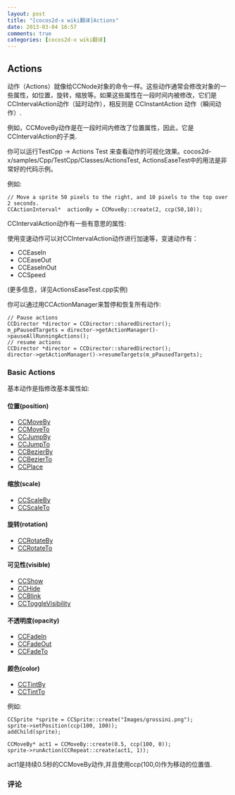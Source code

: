 ```yaml
---
layout: post
title: "[cocos2d-x wiki翻译]Actions"
date: 2013-03-04 16:57
comments: true
categories: [cocos2d-x wiki翻译]
---
```


## Actions

<div style='display:none;'>
Actions are like orders given to any CCNode object. These actions usually modify some of the object's attributes like position, rotation, scale, etc. If these attributes are modified during a period of time, they are CCIntervalAction actions, otherwise they are CCInstantAction actions.
For example, the CCMoveBy action modifies the position property during a period of time, hence, it is a subclass of CCIntervalAction.
</div>

动作（Actions）就像给CCNode对象的命令一样。这些动作通常会修改对象的一些属性，如位置，旋转，缩放等。如果这些属性在一段时间内被修改，它们是CCIntervalAction动作（延时动作），相反则是 CCInstantAction 动作（瞬间动作）.

例如，CCMoveBy动作是在一段时间内修改了位置属性，因此，它是CCIntervalAction的子类.
<div style='display:none;'>
You can run TestCpp -> Actions Test to see the actions' visual effects. And cocos2d-x/samples/Cpp/TestCpp/Classes/ActionsTest, ActionsEaseTest are good sample codes for the usage.
</div>
 
你可以运行TestCpp -> Actions Test 来查看动作的可视化效果。cocos2d-x/samples/Cpp/TestCpp/Classes/ActionsTest, ActionsEaseTest中的用法是非常好的代码示例。


例如:

```
// Move a sprite 50 pixels to the right, and 10 pixels to the top over 2 seconds.
CCActionInterval*  actionBy = CCMoveBy::create(2, ccp(50,10));
```

<div style='display:none;'>
The CCIntervalAction actions have some interesting properties:
They can be accelerated using the time-altered actions
</div>

CCIntervalAction动作有一些有意思的属性:

使用变速动作可以对CCIntervalAction动作进行加速等，变速动作有：

- CCEaseIn
- CCEaseOut
- CCEaseInOut
- CCSpeed

<div style='display:none;'>
Etc. (See the ActionsEaseTest.cpp example for more info)
</div>
 (更多信息，详见ActionsEaseTest.cpp实例)

<div style='display:none;'>
You can pause/resume all actions by using the CCActionManager:
</div>

你可以通过用CCActionManager来暂停和恢复所有动作:

```
// Pause actions
CCDirector *director = CCDirector::sharedDirector();
m_pPausedTargets = director->getActionManager()->pauseAllRunningActions();
// resume actions
CCDirector *director = CCDirector::sharedDirector();
director->getActionManager()->resumeTargets(m_pPausedTargets);
```

### Basic Actions

<div style='display:none;'>
Basic actions are the ones that modify basic properties like:
</div>
基本动作是指修改基本属性如:

#### 位置(position)
- [CCMoveBy](http://www.cocos2d-x.org/reference/native-cpp/dc/df6/classcocos2d_1_1_c_c_move_by.html)
- [CCMoveTo](http://www.cocos2d-x.org/reference/native-cpp/d2/d2b/classcocos2d_1_1_c_c_move_to.html)
- [CCJumpBy](http://www.cocos2d-x.org/reference/native-cpp/db/d25/classcocos2d_1_1_c_c_jump_by.html)
- [CCJumpTo](http://www.cocos2d-x.org/reference/native-cpp/d2/d6c/classcocos2d_1_1_c_c_jump_to.html)
- [CCBezierBy](http://www.cocos2d-x.org/reference/native-cpp/df/d33/classcocos2d_1_1_c_c_bezier_by.html)
- [CCBezierTo](http://www.cocos2d-x.org/reference/native-cpp/dc/d17/classcocos2d_1_1_c_c_bezier_to.html)
- [CCPlace](http://www.cocos2d-x.org/reference/native-cpp/de/dbf/classcocos2d_1_1_c_c_place.html)

#### 缩放(scale)
- [CCScaleBy](http://www.cocos2d-x.org/reference/native-cpp/d4/d62/classcocos2d_1_1_c_c_scale_by.html)
- [CCScaleTo](http://www.cocos2d-x.org/reference/native-cpp/da/d23/classcocos2d_1_1_c_c_scale_to.html)

#### 旋转(rotation)
- [CCRotateBy](http://www.cocos2d-x.org/reference/native-cpp/d6/d57/classcocos2d_1_1_c_c_rotate_by.html)
- [CCRotateTo](http://www.cocos2d-x.org/reference/native-cpp/d9/df5/classcocos2d_1_1_c_c_rotate_to.html)

#### 可见性(visible)
- [CCShow](http://www.cocos2d-x.org/reference/native-cpp/d3/de8/classcocos2d_1_1_c_c_show.html)
- [CCHide](http://www.cocos2d-x.org/reference/native-cpp/d1/d72/classcocos2d_1_1_c_c_hide.html)
- [CCBlink](http://www.cocos2d-x.org/reference/native-cpp/d8/de2/classcocos2d_1_1_c_c_blink.html)
- [CCToggleVisibility](http://www.cocos2d-x.org/reference/native-cpp/dc/d90/classcocos2d_1_1_c_c_toggle_visibility.html)

#### 不透明度(opacity)
- [CCFadeIn](http://www.cocos2d-x.org/reference/native-cpp/d7/d89/classcocos2d_1_1_c_c_fade_in.html)
- [CCFadeOut](http://www.cocos2d-x.org/reference/native-cpp/d6/d6d/classcocos2d_1_1_c_c_fade_out.html)
- [CCFadeTo](http://www.cocos2d-x.org/reference/native-cpp/da/d44/classcocos2d_1_1_c_c_fade_to.html)

#### 颜色(color)
- [CCTintBy](http://www.cocos2d-x.org/reference/native-cpp/de/de1/classcocos2d_1_1_c_c_tint_by.html)
- [CCTintTo](http://www.cocos2d-x.org/reference/native-cpp/dd/dfa/classcocos2d_1_1_c_c_tint_to.html)

例如:

```
CCSprite *sprite = CCSprite::create("Images/grossini.png");
sprite->setPosition(ccp(100, 100));
addChild(sprite);

CCMoveBy* act1 = CCMoveBy::create(0.5, ccp(100, 0));
sprite->runAction(CCRepeat::create(act1, 1));
```

<div style='display:none;'>
The act1 will be a CCMoveBy action of duration 0.5, but with the position value of ccp(100,0).
</div>

act1是持续0.5秒的CCMoveBy动作,并且使用ccp(100,0)作为移动的位置值.


### 评论
